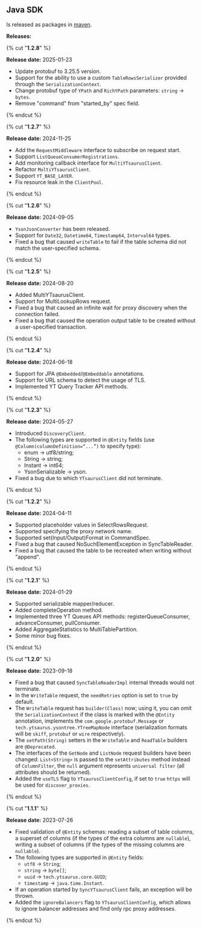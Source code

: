 ## Java SDK


Is released as packages in [maven](https://central.sonatype.com/artifact/tech.ytsaurus/ytsaurus-client).




**Releases:**

{% cut "**1.2.8**" %}

**Release date:** 2025-01-23


* Update protobuf to 3.25.5 version.
* Support for the ability to use a custom `TableRowsSerializer` provided through the `SerializationContext`.
* Change protobuf type of `YPath` and `RichYPath` parameters: `string` -> `bytes`.
* Remove "command" from "started_by" spec field.

{% endcut %}


{% cut "**1.2.7**" %}

**Release date:** 2024-11-25


* Add the `RequestMiddleware` interface to subscribe on request start.
* Support `ListQueueConsumerRegistrations`.
* Add monitoring callback interface for `MultiYTsaurusClient`.
* Refactor `MultiYTsaurusClient`.
* Support `YT_BASE_LAYER`.
* Fix resource leak in the `ClientPool`.

{% endcut %}


{% cut "**1.2.6**" %}

**Release date:** 2024-09-05


* `YsonJsonConverter` has been released.
* Support for `Date32`, `Datetime64`, `Timestamp64`, `Interval64` types.
* Fixed a bug that caused `writeTable` to fail if the table schema did not match the user-specified schema.

{% endcut %}


{% cut "**1.2.5**" %}

**Release date:** 2024-08-20


* Added MultiYTsaurusClient.
* Support for MultiLookupRows request.
* Fixed a bug that caused an infinite wait for proxy discovery when the connection failed.
* Fixed a bug that caused the operation output table to be created without a user-specified transaction.

{% endcut %}


{% cut "**1.2.4**" %}

**Release date:** 2024-06-18


* Support for JPA `@Embedded`/`@Embeddable` annotations.
* Support for URL schema to detect the usage of TLS.
* Implemented YT Query Tracker API methods.


{% endcut %}


{% cut "**1.2.3**" %}

**Release date:** 2024-05-27


* Introduced `DiscoveryClient`.
* The following types are supported in `@Entity` fields (use `@Column(columnDefinition=“...”)` to specify type):
    * enum -> utf8/string; 
    * String -> string;
    * Instant -> int64;
    * YsonSerializable -> yson.
* Fixed a bug due to which `YTsaurusClient` did not terminate.

{% endcut %}


{% cut "**1.2.2**" %}

**Release date:** 2024-04-11


* Supported placeholder values in SelectRowsRequest.
* Supported specifying the proxy network name.
* Supported set(Input/Output)Format in CommandSpec.
* Fixed a bug that caused NoSuchElementException in SyncTableReader.
* Fixed a bug that caused the table to be recreated when writing without "append".

{% endcut %}


{% cut "**1.2.1**" %}

**Release date:** 2024-01-29


* Supported serializable mapper/reducer.
* Added completeOperation method.
* Implemented three YT Queues API methods: registerQueueConsumer, advanceConsumer, pullConsumer.
* Added AggregateStatistics to MultiTablePartition.
* Some minor bug fixes.

{% endcut %}


{% cut "**1.2.0**" %}

**Release date:** 2023-09-18


- Fixed a bug that caused `SyncTableReaderImpl` internal threads would not terminate.
- In the `WriteTable` request, the `needRetries` option is set to `true` by default.
- The `WriteTable` request has `builder(Class)` now; using it, you can omit the `SerializationContext` if the class is marked with the `@Entity` annotation, implements the `com.google.protobuf.Message` or `tech.ytsaurus.ysontree.YTreeMapNode` interface (serialization formats will be `skiff`, `protobuf` or `wire` respectively).
- The `setPath(String)` setters in the `WriteTable` and `ReadTable` builders are `@Deprecated`.
- The interfaces of the `GetNode` and `ListNode` request builders have been changed: `List<String>` is passed to the `setAttributes` method instead of `ColumnFilter`, the `null` argument represents `universal filter` (all attributes should be returned).
- Added the `useTLS` flag to `YTsaurusClientConfig`, if set to `true` `https` will be used for `discover_proxies`.

{% endcut %}


{% cut "**1.1.1**" %}

**Release date:** 2023-07-26


- Fixed validation of `@Entity` schemas: reading a subset of table columns, a superset of columns (if the types of the extra columns are `nullable`), writing a subset of columns (if the types of the missing columns are `nullable`).
- The following types are supported in `@Entity` fields:
     - `utf8` -> `String`;
     - `string` -> `byte[]`;
     - `uuid` -> `tech.ytsaurus.core.GUID`;
     - `timestamp` -> `java.time.Instant`.
- If an operation started by `SyncYTsaurusClient` fails, an exception will be thrown.
- Added the `ignoreBalancers` flag to `YTsaurusClientConfig`, which allows to ignore balancer addresses and find only rpc proxy addresses.

{% endcut %}

